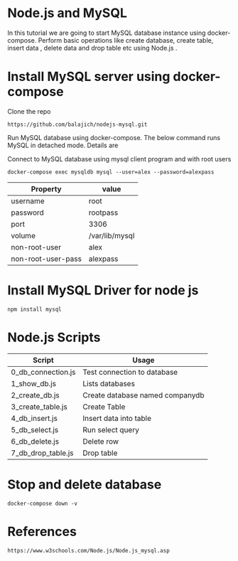 # Node.js and MySQL
In this tutorial we are going to start MySQL database instance using docker-compose. Perform basic operations like create database, create table, insert data , delete data and drop table etc using Node.js .
# Install MySQL server using docker-compose
Clone the repo

    https://github.com/balajich/nodejs-mysql.git
Run MySQL database using docker-compose. The below command runs MySQL in detached mode. Details are

Connect to MySQL database using mysql client program and with root users

    docker-compose exec mysqldb mysql --user=alex --password=alexpass

Property|value
---|---
username|root
password|rootpass
port|3306
volume|/var/lib/mysql
non-root-user| alex
non-root-user-pass| alexpass

# Install MySQL Driver for node js
    npm install mysql
# Node.js Scripts 

Script| Usage 
---|---
0_db_connection.js| Test connection to database
1_show_db.js| Lists databases
2_create_db.js| Create database named companydb
3_create_table.js| Create Table
4_db_insert.js | Insert data into table
5_db_select.js | Run select query
6_db_delete.js | Delete row
7_db_drop_table.js | Drop table
# Stop and delete database
    docker-compose down -v
# References
    https://www.w3schools.com/Node.js/Node.js_mysql.asp